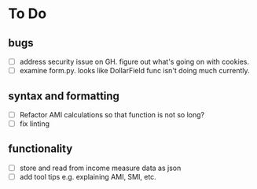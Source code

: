 # To Do
## bugs 
- [ ] address security issue on GH. figure out what's going on with cookies.
- [ ] examine form.py. looks like DollarField func isn't doing much currently.

## syntax and formatting
- [ ] Refactor AMI calculations so that function is not so long?
- [ ] fix linting

## functionality
- [ ] store and read from income measure data as json
- [ ] add tool tips e.g. explaining AMI, SMI, etc.